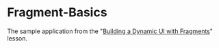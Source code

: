 # Fragment-Basics
The sample application from the "[Building a Dynamic UI with Fragments](http://developer.android.com/training/basics/fragments/index.html)" lesson.
